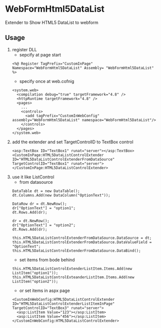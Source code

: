 # WebFormHtml5DataList
Extender to Show HTML5 DataList to webform

## Usage
1. register DLL 
   - sepcify at page start 
   ```
   <%@ Register TagPrefix="CustomInPage" Namespace="WebFormHtml5DataList" Assembly= "WebFormHtml5DataList" %>
   ```
   - specify once at web.cofnig 
   ```
   <system.web>
     <compilation debug="true" targetFramework="4.8" />
     <httpRuntime targetFramework="4.8" />
     <pages>
       ...
       <controls>
         <add tagPrefix="CustomInWebConfig" assembly="WebFormHtml5DataList" namespace="WebFormHtml5DataList"/>
       </controls>
     </pages>
   </system.web>
   ```
2. add the extender and set TargetControlID to TextBox control 
   ```
   <asp:TextBox ID="TextBox1" runat="server"></asp:TextBox>
   <CustomInPage:HTML5DataListControlExtender ID="HTML5DataListControlExtenderFromDataSource" TargetControlID="TextBox1" runat="server">                
   </CustomInPage:HTML5DataListControlExtender>
   ```
3. use it like ListControl 
   - from datasource 
   ```
   DataTable dt = new DataTable();
   dt.Columns.Add(new DataColumn("OptionText"));
   
   DataRow dr = dt.NewRow();
   dr["OptionText"] = "option1";
   dt.Rows.Add(dr);
   
   dr = dt.NewRow();
   dr["OptionText"] = "option2";
   dt.Rows.Add(dr);
   
   this.HTML5DataListControlExtenderFromDataSource.DataSource = dt;
   this.HTML5DataListControlExtenderFromDataSource.DataValueField = "OptionText";
   this.HTML5DataListControlExtenderFromDataSource.DataBind();
   ```
   - set items from bode behind 
   ```
   this.HTML5DataListControlExtenderListItem.Items.Add(new ListItem("option1"));
   this.HTML5DataListControlExteanderListItem.Items.Add(new ListItem("option2"));
   ```
   - or set items in aspx page 
   ```
   <CustomInWebConfig:HTML5DataListControlExtender ID="HTML5DataListControlExtenderListItemInPage" TargetControlID="TextBox3" runat="server">
     <asp:ListItem Value="123"></asp:ListItem>
     <asp:ListItem Value="456"></asp:ListItem>
   </CustomInWebConfig:HTML5DataListControlExtender>
   ```